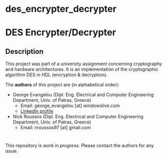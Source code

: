 # des_encrypter_decrypter



# DES Encrypter/Decrypter
## Description
This project was part of a university assignment concerning cryptography and hardware architectures. It is an implementation of the cryptographic algorithm DES in HDL (encryption & decryption).


The **authors** of this project are (in alphabetical order):
- George Evangelou (Dipl. Eng. Electrical and Computer Engineering Department, Univ. of Patras, Greece)
  - Email: george_evangelou [at] windowslive.com
  - [LinkedIn profile](https://www.linkedin.com/in/georgios-evangelou-2a389b167/)
- Nick Roussos (Dipl. Eng. Electrical and Computer Engineering Department, Univ. of Patras, Greece)
  - Email: nroussos97 [at] gmail.com


# 
This repository is _work in progress_. Please contact the authors for any issue.

